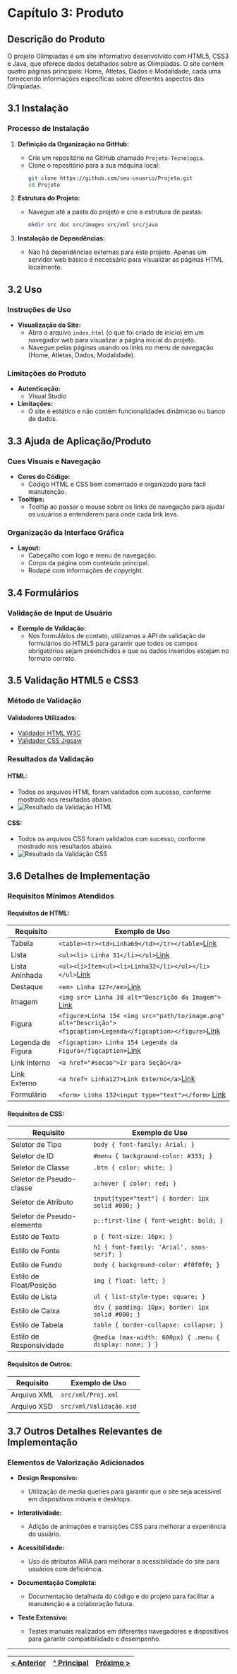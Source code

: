 # Capítulo 3: Produto

## Descrição do Produto

O projeto Olimpíadas é um site informativo desenvolvido com HTML5, CSS3 e Java, que oferece dados detalhados sobre as Olimpíadas. O site contém quatro páginas principais: Home, Atletas, Dados e Modalidade, cada uma fornecendo informações específicas sobre diferentes aspectos das Olimpíadas.

## 3.1 Instalação

### Processo de Instalação

1. **Definição da Organização no GitHub:**
   - Crie um repositório no GitHub chamado `Projeto-Tecnologia`.
   - Clone o repositório para a sua máquina local:
     ```sh
     git clone https://github.com/seu-usuario/Projeto.git
     cd Projeto
     ```

2. **Estrutura do Projeto:**
   - Navegue até a pasta do projeto e crie a estrutura de pastas:
     ```sh
     mkdir src doc src/images src/xml src/java
     ```

3. **Instalação de Dependências:**
   - Não há dependências externas para este projeto. Apenas um servidor web básico é necessário para visualizar as páginas HTML localmente.

## 3.2 Uso

### Instruções de Uso

- **Visualização do Site:**
  - Abra o arquivo `index.html` (o que foi criado de inicio) em um navegador web para visualizar a página inicial do projeto.
  - Navegue pelas páginas usando os links no menu de navegação (Home, Atletas, Dados, Modalidade).

### Limitações do Produto

- **Autenticação:**
  - Visual Studio
- **Limitações:**
  - O site é estático e não contém funcionalidades dinâmicas ou banco de dados.

## 3.3 Ajuda de Aplicação/Produto

### Cues Visuais e Navegação

- **Cores do Código:**
  - Código HTML e CSS bem comentado e organizado para fácil manutenção.
- **Tooltips:**
  - Tooltip ao passar o mouse sobre os links de navegação para ajudar os usuários a entenderem para onde cada link leva.

### Organização da Interface Gráfica

- **Layout:**
  - Cabeçalho com logo e menu de navegação.
  - Corpo da página com conteúdo principal.
  - Rodapé com informações de copyright.

## 3.4 Formulários

### Validação de Input de Usuário

- **Exemplo de Validação:**
  - Nos formulários de contato, utilizamos a API de validação de formulários do HTML5 para garantir que todos os campos obrigatórios sejam preenchidos e que os dados inseridos estejam no formato correto.

## 3.5 Validação HTML5 e CSS3

### Método de Validação

#### Validadores Utilizados:
- [Validador HTML W3C](https://validator.w3.org/)
- [Validador CSS Jigsaw](https://jigsaw.w3.org/css-validator/)

### Resultados da Validação

#### HTML:
- Todos os arquivos HTML foram validados com sucesso, conforme mostrado nos resultados abaixo.
- ![Resultado da Validação HTML](path/to/html-validation-result.png)

#### CSS:
- Todos os arquivos CSS foram validados com sucesso, conforme mostrado nos resultados abaixo.
- ![Resultado da Validação CSS](path/to/css-validation-result.png)

## 3.6 Detalhes de Implementação

### Requisitos Mínimos Atendidos

#### Requisitos de HTML:

| Requisito       | Exemplo de Uso                                                   |
|-----------------|-------------------------------------------------------------------|
| Tabela          | `<table><tr><td>Linha69</td></tr></table>`[Link](https://github.com/BeatrizASLima/Projeto-Tecnologia/blob/main/Dados.html)                       |
| Lista           | `<ul><li> Linha 31</li></ul>`[Link](https://github.com/BeatrizASLima/Projeto-Tecnologia/blob/main/Dados.html)                                       |
| Lista Aninhada  | `<ul><li>Item<ul><li>Linha32</li></ul></li></ul>`[Link](https://github.com/BeatrizASLima/Projeto-Tecnologia/blob/main/Dados.html)                |
| Destaque        | `<em> Linha 127</em>`[Link](https://github.com/BeatrizASLima/Projeto-Tecnologia/blob/main/home.html) |
| Imagem          | `<img src= Linha 38 alt="Descrição da Imagem">` [Link](https://github.com/BeatrizASLima/Projeto-Tecnologia/blob/main/Atletas.html) |
| Figura          | `<figure>Linha 154 <img src="path/to/image.png" alt="Descrição"><figcaption>Legenda</figcaption></figure>`[Link](https://github.com/BeatrizASLima/Projeto-Tecnologia/blob/main/home.html)  |
| Legenda de Figura | `<figcaption> Linha 154 Legenda da Figura</figcaption>`[Link](https://github.com/BeatrizASLima/Projeto-Tecnologia/blob/main/home.html)                  |
| Link Interno    | `<a href="#secao">Ir para Seção</a>`                             |
| Link Externo    | `<a href= Linha127>Link Externo</a>`[Link](https://github.com/BeatrizASLima/Projeto-Tecnologia/blob/main/home.html)             |
| Formulário      | `<form> Linha 132<input type="text"></form>` [Link](https://github.com/BeatrizASLima/Projeto-Tecnologia/blob/main/home.html)                                |

#### Requisitos de CSS:

| Requisito                | Exemplo de Uso                                            |
|--------------------------|------------------------------------------------------------|
| Seletor de Tipo          | `body { font-family: Arial; }`                             |
| Seletor de ID            | `#menu { background-color: #333; }`                        |
| Seletor de Classe        | `.btn { color: white; }`                                   |
| Seletor de Pseudo-classe | `a:hover { color: red; }`                                  |
| Seletor de Atributo      | `input[type="text"] { border: 1px solid #000; }`           |
| Seletor de Pseudo-elemento | `p::first-line { font-weight: bold; }`                   |
| Estilo de Texto          | `p { font-size: 16px; }`                                   |
| Estilo de Fonte          | `h1 { font-family: 'Arial', sans-serif; }`                 |
| Estilo de Fundo          | `body { background-color: #f0f0f0; }`                      |
| Estilo de Float/Posição  | `img { float: left; }`                                     |
| Estilo de Lista          | `ul { list-style-type: square; }`                          |
| Estilo de Caixa          | `div { padding: 10px; border: 1px solid #000; }`           |
| Estilo de Tabela         | `table { border-collapse: collapse; }`                     |
| Estilo de Responsividade | `@media (max-width: 600px) { .menu { display: none; } }`   |

#### Requisitos de Outros:

| Requisito    | Exemplo de Uso                          |
|--------------|------------------------------------------|
| Arquivo XML  | `src/xml/Proj.xml`                      |
| Arquivo XSD  | `src/xml/Validação.xsd`                     |

## 3.7 Outros Detalhes Relevantes de Implementação

### Elementos de Valorização Adicionados

- **Design Responsivo:**
  - Utilização de media queries para garantir que o site seja acessível em dispositivos móveis e desktops.

- **Interatividade:**
  - Adição de animações e transições CSS para melhorar a experiência do usuário.

- **Acessibilidade:**
  - Uso de atributos ARIA para melhorar a acessibilidade do site para usuários com deficiência.

- **Documentação Completa:**
  - Documentação detalhada do código e do projeto para facilitar a manutenção e a colaboração futura.

- **Teste Extensivo:**
  - Testes manuais realizados em diferentes navegadores e dispositivos para garantir compatibilidade e desempenho.

---

[< Anterior](c2.md) | [^ Principal](../../../) | [Próximo >](c4.md)
:--- | :---: | ---: